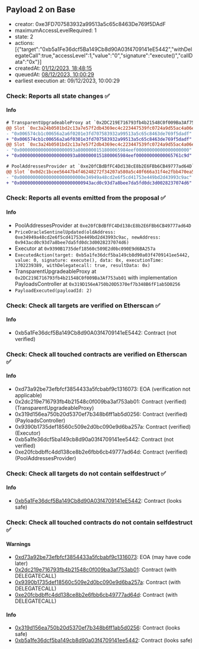 ## Payload 2 on Base

- creator: 0xe3FD707583932a99513a5c65c8463De769f5DAdF
- maximumAccessLevelRequired: 1
- state: 2
- actions: [{"target":"0xb5a1Fe36dcf5Ba149Cb8d90A03f4709141eE5442","withDelegateCall":true,"accessLevel":1,"value":"0","signature":"execute()","callData":"0x"}]
- createdAt: [01/12/2023, 18:48:15](https://basescan.org/tx/0x85e65220adc97446398a9734d177832c2718dc9cc010e3cd7f77638b330e16ca)
- queuedAt: [08/12/2023, 10:00:29](https://basescan.org/tx/0x11b126fa0c6a08d5b69902ad86798f304f30ded5df17135c3c60869d56d06dce)
- earliest execution at: 09/12/2023, 10:00:29

### Check: Reports all state changes :white_check_mark:

#### Info


```diff
# TransparentUpgradeableProxy at `0x2DC219E716793fb4b21548C0f009Ba3Af753ab01` with implementation PayloadsController at `0x319D156eA750b20D5370ef7b348B6fF1ab5D0256`
@@ Slot `0xc3a24b0501bd2c13a7e57f2db4369ec4c223447539fc0724a9d55ac4a06ebd4d` @@
- "0x006574cb1c00656a2a6f0201e3fd707583932a99513a5c65c8463de769f5dadf"
+ "0x006574cb1c00656a2a6f0301e3fd707583932a99513a5c65c8463de769f5dadf"
@@ Slot `0xc3a24b0501bd2c13a7e57f2db4369ec4c223447539fc0724a9d55ac4a06ebd4e` @@
- "0x000000000000000000093a8000000151800065984eef00000000000000000000"
+ "0x000000000000000000093a8000000151800065984eef00000000000065761c9d"
```

```diff
# PoolAddressesProvider at `0xe20fCBdBfFC4Dd138cE8b2E6FBb6CB49777ad64D`
@@ Slot `0x0d2c1bcee56447b4f46248272f34207a580a5c40f666a31f4e2fbb470ea53ab8` @@
- "0x000000000000000000000000e34949a48cd2e6f5cd41753e449bd2d43993c9ac"
+ "0x000000000000000000000000943acd0c93d7a8bee7da5fd0dc3d0028237074d6"
```


### Check: Reports all events emitted from the proposal :white_check_mark:

#### Info

- PoolAddressesProvider at `0xe20fCBdBfFC4Dd138cE8b2E6FBb6CB49777ad64D`
- `PriceOracleSentinelUpdated(oldAddress: 0xe34949a48cd2e6f5cd41753e449bd2d43993c9ac, newAddress: 0x943acd0c93d7a8bee7da5fd0dc3d0028237074d6)`
- Executor at `0x9390B1735def18560c509E2d0bc090E9d6BA257a`
- `ExecutedAction(target: 0xb5a1fe36dcf5ba149cb8d90a03f4709141ee5442, value: 0, signature: execute(), data: 0x, executionTime: 1702239389, withDelegatecall: true, resultData: 0x)`
- TransparentUpgradeableProxy at `0x2DC219E716793fb4b21548C0f009Ba3Af753ab01` with implementation PayloadsController at `0x319D156eA750b20D5370ef7b348B6fF1ab5D0256`
- `PayloadExecuted(payloadId: 2)`

### Check: Check all targets are verified on Etherscan :white_check_mark:

#### Info

- 0xb5a1Fe36dcf5Ba149Cb8d90A03f4709141eE5442: Contract (not verified)

### Check: Check all touched contracts are verified on Etherscan :white_check_mark:

#### Info

- 0xd73a92be73efbfcf3854433a5fcbabf9c1316073: EOA (verification not applicable)
- 0x2dc219e716793fb4b21548c0f009ba3af753ab01: Contract (verified) (TransparentUpgradeableProxy)
- 0x319d156ea750b20d5370ef7b348b6ff1ab5d0256: Contract (verified) (PayloadsController)
- 0x9390b1735def18560c509e2d0bc090e9d6ba257a: Contract (verified) (Executor)
- 0xb5a1fe36dcf5ba149cb8d90a03f4709141ee5442: Contract (not verified)
- 0xe20fcbdbffc4dd138ce8b2e6fbb6cb49777ad64d: Contract (verified) (PoolAddressesProvider)

### Check: Check all targets do not contain selfdestruct :white_check_mark:

#### Info

- [0xb5a1Fe36dcf5Ba149Cb8d90A03f4709141eE5442](https://basescan.org/address/0xb5a1Fe36dcf5Ba149Cb8d90A03f4709141eE5442): Contract (looks safe)

### Check: Check all touched contracts do not contain selfdestruct :white_check_mark:

#### Warnings

- [0xd73a92be73efbfcf3854433a5fcbabf9c1316073](https://basescan.org/address/0xd73a92be73efbfcf3854433a5fcbabf9c1316073): EOA (may have code later)
- [0x2dc219e716793fb4b21548c0f009ba3af753ab01](https://basescan.org/address/0x2dc219e716793fb4b21548c0f009ba3af753ab01): Contract (with DELEGATECALL)
- [0x9390b1735def18560c509e2d0bc090e9d6ba257a](https://basescan.org/address/0x9390b1735def18560c509e2d0bc090e9d6ba257a): Contract (with DELEGATECALL)
- [0xe20fcbdbffc4dd138ce8b2e6fbb6cb49777ad64d](https://basescan.org/address/0xe20fcbdbffc4dd138ce8b2e6fbb6cb49777ad64d): Contract (with DELEGATECALL)

#### Info

- [0x319d156ea750b20d5370ef7b348b6ff1ab5d0256](https://basescan.org/address/0x319d156ea750b20d5370ef7b348b6ff1ab5d0256): Contract (looks safe)
- [0xb5a1fe36dcf5ba149cb8d90a03f4709141ee5442](https://basescan.org/address/0xb5a1fe36dcf5ba149cb8d90a03f4709141ee5442): Contract (looks safe)

